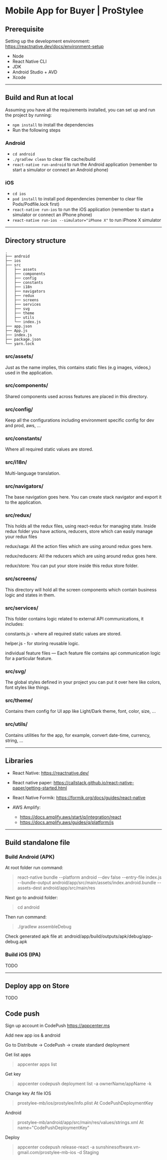 # Mobile App for Buyer | ProStylee

## Prerequisite

Setting up the development environment: https://reactnative.dev/docs/environment-setup

- Node
- React Native CLI
- JDK
- Android Studio + AVD
- Xcode

---

## Build and Run at local

Assuming you have all the requirements installed, you can set up and run the project by running:

- `npm install` to install the dependencies
- Run the following steps

### Android

- `cd android`
- `./gradlew clean` to clear file cache/build
- `react-native run-android` to run the Android application (remember to start a simulator or connect an Android phone)

### iOS

- `cd ios`
- `pod install` to install pod dependencies (remember to clear file Pods/Podfile.lock first)
- `react-native run-ios` to run the iOS application (remember to start a simulator or connect an iPhone phone)
- `react-native run-ios --simulator="iPhone X"` to run iPhone X simulator

---

## Directory structure

```
.
├── android
├── ios
├── src
│   ├── assets
│   ├── components
│   ├── config
│   ├── constants
│   ├── i18n
│   ├── navigators
│   ├── redux
│   ├── screens
│   ├── services
│   ├── svg
│   ├── theme
│   ├── utils
│   └── index.js
├── app.json
├── App.js
├── index.js
├── package.json
└── yarn.lock
```


### src/assets/

Just as the name implies, this contains static files (e.g images, videos,) used in the application.

### src/components/

Shared components used across features are placed in this directory. 

### src/config/

Keep all the configurations including environment specific config for dev and prod, aws, ...

### src/constants/

Where all required static values are stored.

### src/i18n/

Multi-language translation.

### src/navigators/

The base navigation goes here. You can create stack navigator and export it to the application.

### src/redux/

This holds all the redux files, using react-redux for managing state. Inside redux folder you have actions, reducers, store which can easily manage your redux files

redux/saga: All the action files which are using around redux goes here.

redux/reducers: All the reducers which are using around redux goes here.

redux/store: You can put your store inside this redux store folder.

### src/screens/

This directory will hold all the screen components which contain business logic and states in them.

### src/services/

This folder contains logic related to external API communications, it includes:

constants.js - where all required static values are stored.

helper.js - for storing reusable logic.

individual feature files — Each feature file contains api communication logic for a particular feature.

### src/svg/

The global styles defined in your project you can put it over here like colors, font styles like things.

### src/theme/

Contains them config for UI app like Light/Dark theme, font, color, size, ...

### src/utils/

Contains utilities for the app, for example, convert date-time, currency, string, ...

---

## Libraries

- React Native: https://reactnative.dev/

- React native paper: https://callstack.github.io/react-native-paper/getting-started.html

- React Native Formik: https://formik.org/docs/guides/react-native

- AWS Amplify:

    - https://docs.amplify.aws/start/q/integration/react
    - https://docs.amplify.aws/guides/q/platform/js

---

## Build standalone file

### Build Android (APK)

At root folder run command:

> react-native bundle --platform android --dev false --entry-file index.js --bundle-output android/app/src/main/assets/index.android.bundle --assets-dest android/app/src/main/res

Next go to android folder:

> cd android

Then run command:

> ./gradlew assembleDebug

Check generated apk file at: android/app/build/outputs/apk/debug/app-debug.apk

### Build iOS (IPA)

TODO

---

## Deploy app on Store

TODO

## Code push
Sign up account in CodePush https://appcenter.ms

Add new app ios & android

Go to Distribute -> CodePush -> create standard deployment

Get list apps
> appcenter apps list

Get key 
> appcenter codepush deployment list -a ownerName/appName -k

Change key At file
IOS
> prostylee-mb/ios/prostylee/Info.plist
> At <key>CodePushDeploymentKey</key>

Android
> prostylee-mb/android/app/src/main/res/values/strings.xml
> At name="CodePushDeploymentKey"

Deploy
> appcenter codepush release-react -a sunshinesoftware.vn-gmail.com/prostylee-mb-ios -d Staging

